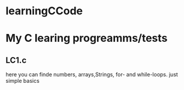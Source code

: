 # learningCCode 
My C learing progreamms/tests
=============================
## LC1.c
 here you can finde numbers, arrays,Strings, for- and while-loops.
 just simple basics 
